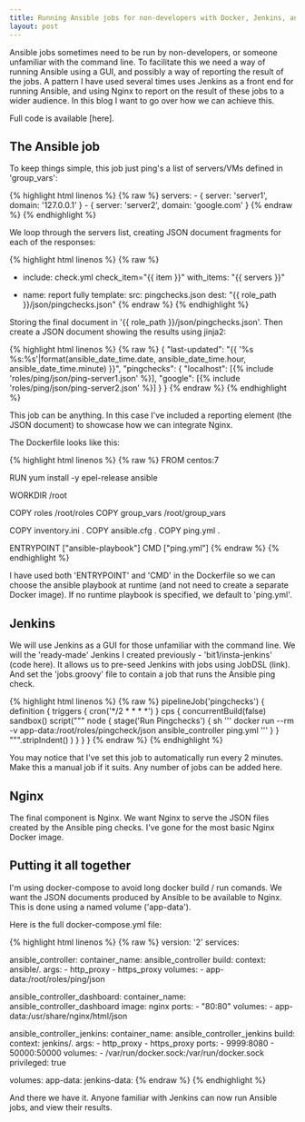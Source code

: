 ```yaml
---
title: Running Ansible jobs for non-developers with Docker, Jenkins, and Nginx
layout: post
---
```


Ansible jobs sometimes need to be run by non-developers, or someone unfamiliar with the command line.
To facilitate this we need a way of running Ansible using a GUI, and possibly a way of reporting the result of the jobs.
A pattern I have used several times uses Jenkins as a front end for running Ansible, and using Nginx to report on the result of these jobs to a wider audience.
In this blog I want to go over how we can achieve this.

Full code is available [here].

## The Ansible job
To keep things simple, this job just ping's a list of servers/VMs defined in 'group_vars':

{% highlight html linenos %}
{% raw %}
servers:
    - { server: 'server1', domain: '127.0.0.1' }
    - { server: 'server2', domain: 'google.com' }
{% endraw %}
{% endhighlight %}

We loop through the servers list, creating JSON document fragments for each of the responses:

{% highlight html linenos %}
{% raw %}
- include: check.yml check_item="{{ item }}"
  with_items: "{{ servers }}"

- name: report fully
  template:
    src: pingchecks.json
    dest: "{{ role_path }}/json/pingchecks.json"
{% endraw %}
{% endhighlight %}

Storing the final document in '{{ role_path }}/json/pingchecks.json'.
Then create a JSON document showing the results using jinja2:

{% highlight html linenos %}
{% raw %}
{
  "last-updated": "{{ '%s %s:%s'|format(ansible_date_time.date, ansible_date_time.hour, ansible_date_time.minute) }}",
  "pingchecks": {
    "localhost": [{% include 'roles/ping/json/ping-server1.json' %}],
    "google": [{% include 'roles/ping/json/ping-server2.json' %}]
  }
}
{% endraw %}
{% endhighlight %}

This job can be anything. In this case I've included a reporting element (the JSON document) to showcase how we can integrate Nginx.

The Dockerfile looks like this:

{% highlight html linenos %}
{% raw %}
FROM centos:7

RUN yum install -y epel-release ansible

WORKDIR /root

COPY roles /root/roles
COPY group_vars /root/group_vars

COPY inventory.ini .
COPY ansible.cfg .
COPY ping.yml .

ENTRYPOINT ["ansible-playbook"]
CMD ["ping.yml"]
{% endraw %}
{% endhighlight %}

I have used both 'ENTRYPOINT' and 'CMD' in the Dockerfile so we can choose the ansible playbook at runtime (and not need to create a separate Docker image). If no runtime playbook is specified, we default to 'ping.yml'.

## Jenkins
We will use Jenkins as a GUI for those unfamiliar with the command line.
We will the 'ready-made' Jenkins I created previously - 'bit1/insta-jenkins' (code here).
It allows us to pre-seed Jenkins with jobs using JobDSL (link).
And set the 'jobs.groovy' file to contain a job that runs the Ansible ping check.

{% highlight html linenos %}
{% raw %}
pipelineJob('pingchecks') {
    definition {
        triggers {
            cron('*/2 * * * *')
        }
        cps {
            concurrentBuild(false)
            sandbox()
            script("""
                node {
                  stage('Run Pingchecks') {
                        sh '''
                            docker run --rm -v app-data:/root/roles/pingcheck/json ansible_controller ping.yml
                        '''
                  }
                }
              """.stripIndent()
            )
        }
    }
}
{% endraw %}
{% endhighlight %}

You may notice that I've set this job to automatically run every 2 minutes. Make this a manual job if it suits. Any number of jobs can be added here.

## Nginx
The final component is Nginx. We want Nginx to serve the JSON files created by the Ansible ping checks.
I've gone for the most basic Nginx Docker image.

## Putting it all together
I'm using docker-compose to avoid long docker build / run comands.
We want the JSON documents produced by Ansible to be available to Nginx.
This is done using a named volume ('app-data').

Here is the full docker-compose.yml file:

{% highlight html linenos %}
{% raw %}
version: '2'
services:

  ansible_controller:
    container_name: ansible_controller
    build:
      context: ansible/.
      args:
        - http_proxy
        - https_proxy
    volumes:
      - app-data:/root/roles/ping/json

  ansible_controller_dashboard:
    container_name: ansible_controller_dashboard
    image: nginx
    ports:
      - "80:80"
    volumes:
      - app-data:/usr/share/nginx/html/json

  ansible_controller_jenkins:
    container_name: ansible_controller_jenkins
    build:
      context: jenkins/.
      args:
        - http_proxy
        - https_proxy
    ports:
      - 9999:8080
      - 50000:50000
    volumes:
      - /var/run/docker.sock:/var/run/docker.sock
    privileged: true

volumes:
  app-data:
  jenkins-data:
{% endraw %}
{% endhighlight %}

And there we have it.
Anyone familiar with Jenkins can now run Ansible jobs, and view their results.

